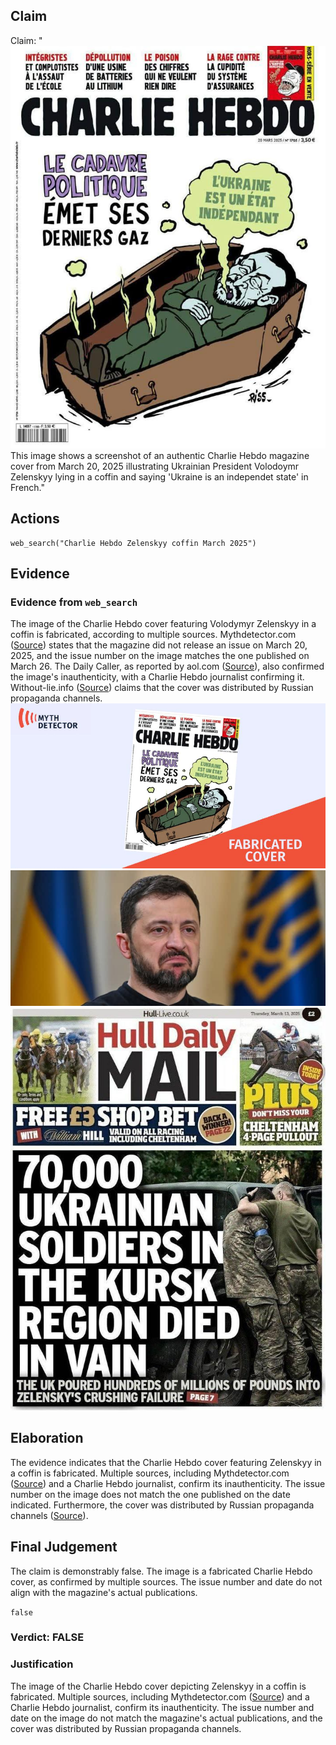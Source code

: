 ## Claim
Claim: "![image 14](media/47.jpg) This image shows a screenshot of an authentic Charlie Hebdo magazine cover from March 20, 2025 illustrating Ukrainian President Volodoymr Zelenskyy lying in a coffin and saying 'Ukraine is an independet state' in French."

## Actions
```
web_search("Charlie Hebdo Zelenskyy coffin March 2025")
```

## Evidence
### Evidence from `web_search`
The image of the Charlie Hebdo cover featuring Volodymyr Zelenskyy in a coffin is fabricated, according to multiple sources. Mythdetector.com ([Source](https://mythdetector.com/en/coffin-was-not-published-by-charlie-hebdo/)) states that the magazine did not release an issue on March 20, 2025, and the issue number on the image matches the one published on March 26. The Daily Caller, as reported by aol.com ([Source](https://www.aol.com/fact-check-charlie-hebdo-magazine-151901596.html)), also confirmed the image's inauthenticity, with a Charlie Hebdo journalist confirming it. Without-lie.info ([Source](https://without-lie.info/en/fake-with-another-fictional-cover-of-charlie-hebdo-magazine-with-a-caricature-of-the-president-of-ukraine/)) claims that the cover was distributed by Russian propaganda channels. ![image 2179](media/2025-08-07_20-06-1754597162-208484.jpg) ![image 2185](media/2025-08-07_20-06-1754597200-801130.jpg) ![image 1](media/0.jpg)


## Elaboration
The evidence indicates that the Charlie Hebdo cover featuring Zelenskyy in a coffin is fabricated. Multiple sources, including Mythdetector.com ([Source](https://mythdetector.com/en/coffin-was-not-published-by-charlie-hebdo/)) and a Charlie Hebdo journalist, confirm its inauthenticity. The issue number on the image does not match the one published on the date indicated. Furthermore, the cover was distributed by Russian propaganda channels ([Source](https://without-lie.info/en/fake-with-another-fictional-cover-of-charlie-hebdo-magazine-with-a-caricature-of-the-president-of-ukraine/)).


## Final Judgement
The claim is demonstrably false. The image is a fabricated Charlie Hebdo cover, as confirmed by multiple sources. The issue number and date do not align with the magazine's actual publications.

`false`

### Verdict: FALSE

### Justification
The image of the Charlie Hebdo cover depicting Zelenskyy in a coffin is fabricated. Multiple sources, including Mythdetector.com ([Source](https://mythdetector.com/en/coffin-was-not-published-by-charlie-hebdo/)) and a Charlie Hebdo journalist, confirm its inauthenticity. The issue number and date on the image do not match the magazine's actual publications, and the cover was distributed by Russian propaganda channels.
